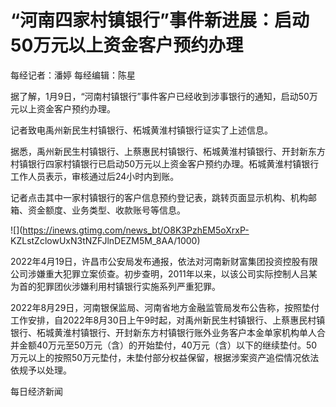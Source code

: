 # “河南四家村镇银行”事件新进展：启动50万元以上资金客户预约办理

每经记者：潘婷 每经编辑：陈星

据了解，1月9日，“河南村镇银行”事件客户已经收到涉事银行的通知，启动50万元以上资金客户预约办理。

记者致电禹州新民生村镇银行、柘城黄淮村镇银行证实了上述信息。

据悉，禹州新民生村镇银行、上蔡惠民村镇银行、柘城黄淮村镇银行、开封新东方村镇银行四家村镇银行已启动50万元以上资金客户预约办理。柘城黄淮村镇银行工作人员表示，审核通过后24小时内到账。

记者点击其中一家村镇银行的客户信息预约登记表，跳转页面显示机构、机构邮箱、资金额度、业务类型、收款账号等信息。

![](https://inews.gtimg.com/news_bt/O8K3PzhEM5oXrxP-
KZLstZclowUxN3tNZFJlnDEZM5M_8AA/1000)

2022年4月19日，许昌市公安局发布通报，依法对河南新财富集团投资控股有限公司涉嫌重大犯罪立案侦查。初步查明，2011年以来，以该公司实际控制人吕某为首的犯罪团伙涉嫌利用村镇银行实施系列严重犯罪。

2022年8月29日，河南银保监局、河南省地方金融监管局发布公告称，按照垫付工作安排，自2022年8月30日上午9时起，对禹州新民生村镇银行、上蔡惠民村镇银行、柘城黄淮村镇银行、开封新东方村镇银行账外业务客户本金单家机构单人合并金额40万元至50万元（含）的开始垫付，40万元（含）以下的继续垫付。50万元以上的按照50万元垫付，未垫付部分权益保留，根据涉案资产追偿情况依法依规予以处理。

每日经济新闻

